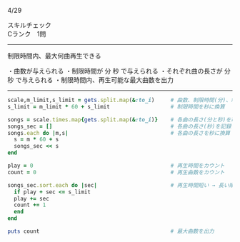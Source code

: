 4/29
 
スキルチェック  
Cランク　1問  
 
-------------------------------------------
制限時間内、最大何曲再生できる
 
・曲数が与えられる
・制限時間が 分 秒 で与えられる
・それぞれ曲の長さが 分 秒 で与えられる
・制限時間内、再生可能な最大曲数を出力  
 
-------------------------------------------
 
```ruby
scale,m_limit,s_limit = gets.split.map(&:to_i)     # 曲数、制限時間(分)、制限時間(秒)を取得
s_limit = m_limit * 60 + s_limit                   # 制限時間を秒に換算

songs = scale.times.map{gets.split.map(&:to_i)}    # 各曲の長さ(分と秒)を取得
songs_sec = []                                     # 各曲の長さ(秒)を記録
songs.each do |m,s|                                # 各曲の長さを秒に換算
  s = m * 60 + s                            　
  songs_sec << s                      　
end

play = 0                                           # 再生時間をカウント
count = 0                                          # 再生曲数をカウント

songs_sec.sort.each do |sec|                       # 再生時間短い → 長い順で並び替え、再生可能な最大曲数を計算していく
  if play + sec <= s_limit                        
  play += sec                                      
  count += 1                                        
  end
end

puts count                                         # 最大曲数を出力
```
